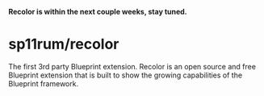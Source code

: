 **Recolor is within the next couple weeks, stay tuned.**

# sp11rum/recolor
The first 3rd party Blueprint extension. Recolor is an open source and free Blueprint extension that is built to show the growing capabilities of the Blueprint framework.